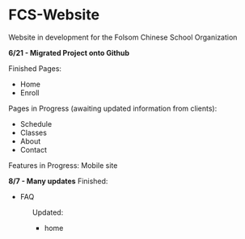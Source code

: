 # FCS-Website
Website in development for the Folsom Chinese School Organization

<b>6/21 - Migrated Project onto Github</b>

Finished Pages:
<ul>
  <li>Home</li>
  <li>Enroll</li>
</ul>
Pages in Progress (awaiting updated information from clients):
<ul>
  <li>Schedule</li>
  <li>Classes</li>
  <li>About</li>
  <li>Contact</li>
</ul>
Features in Progress: Mobile site

<b>8/7 - Many updates</b>
Finished:
<ul>
  <li>FAQ</li>
<ul>
Updated:
<ul>
  <li>home</li>
</ul>
